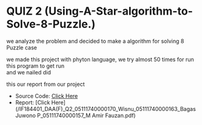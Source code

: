 # QUIZ 2 (Using-A-Star-algorithm-to-Solve-8-Puzzle.)


we analyze the problem and decided to make a algorithm for solving 8 Puzzle case  

we made this project with phyton language, we try almost 50 times for run this program to get run  
and we nailed did 

this our report from our project 

* Source Code: [Click Here](/AStar8Puzzyle.py)
* Report: [Click Here](/IF184401_DAA(F)_Q2_05111740000170_Wisnu_05111740000163_Bagas Juwono P_05111740000157_M Amir Fauzan.pdf)
